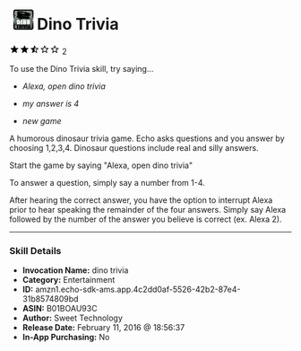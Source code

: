 # &nbsp;<img src="skill_icon" alt="Dino Trivia icon" width="36"> Dino Trivia
![2.5 stars](../../images/ic_star_black_18dp_1x.png)![2.5 stars](../../images/ic_star_black_18dp_1x.png)![2.5 stars](../../images/ic_star_half_black_18dp_1x.png)![2.5 stars](../../images/ic_star_border_black_18dp_1x.png)![2.5 stars](../../images/ic_star_border_black_18dp_1x.png) 2

To use the Dino Trivia skill, try saying...

* *Alexa, open dino trivia*

* *my answer is 4*

* *new game*

A humorous dinosaur trivia game.   Echo asks questions and you answer by choosing 1,2,3,4.  Dinosaur questions include real and silly answers.

Start the game by saying "Alexa, open dino trivia"

To answer a question, simply say a number from 1-4.

After hearing the correct answer, you have the option to interrupt Alexa prior to hear speaking the remainder of the four answers.  Simply say Alexa followed by the number of the answer you believe is correct (ex. Alexa 2).

***

### Skill Details

* **Invocation Name:** dino trivia
* **Category:** Entertainment
* **ID:** amzn1.echo-sdk-ams.app.4c2dd0af-5526-42b2-87e4-31b8574809bd
* **ASIN:** B01BOAU93C
* **Author:** Sweet Technology
* **Release Date:** February 11, 2016 @ 18:56:37
* **In-App Purchasing:** No
